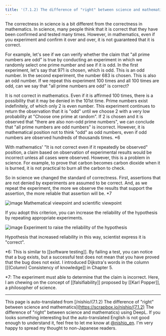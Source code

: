 ```yaml
---
title: '(7.1.2) The difference of "right" between science and mathematics'
---
```


The correctness in science is a bit different from the correctness in mathematics. In science, many people think that it is correct that they have been confirmed and tested many times. However, in mathematics, even if you experiment and confirm it over and over, it is not guaranteed that it is correct.

For example, let's see if we can verify whether the claim that "all prime numbers are odd" is true by conducting an experiment in which we randomly select one prime number and see if it is odd. In the first experiment, let's say that 971 is chosen, which is odd. This is an odd number. In the second experiment, the number 683 is chosen. This is also an odd number. If we repeat this experiment 100 times and all 100 times are odd, can we say that "all prime numbers are odd" is correct?

It is not correct in mathematics. Even if it is affirmed 100 times, there is a possibility that it may be denied in the 101st time. Prime numbers exist indefinitely, of which only 2 is even number. This experiment continues to return the observation that it is "odd" until we choose 2 with a very low probability at "Choose one prime at random". If 2 is chosen and it is observed that "there are also non-odd prime numbers", we can conclude that "all prime numbers are odd numbers" is incorrect. However, it is mathematical position not to think "odd" as odd numbers, even if odd numbers are observed hundreds of thousands times. *6

With mathematics' "It is not correct even if it repeatedly be observed" position, a claim based on observation of experimental results would be incorrect unless all cases were observed. However, this is a problem in science. For example, to prove that carbon becomes carbon dioxide when it is burned, it is not practical to burn all the carbon to check.

So in science we changed the standard of correctness. First, assertions that are not denied by experiments are assumed to be correct. And, as we repeat the experiment, the more we observe the results that support the assertion, the more reliable that assertion will be. *7

![image](https://gyazo.com/ae183e5419220a49a661bb5442f2c599/thumb/1000)
Mathematical viewpoint and scientific viewpoint

If you adopt this criterion, you can increase the reliability of the hypothesis by repeating appropriate experiments.

![image](https://gyazo.com/2246e7a27bb30eeaa3658519143febc9/thumb/1000)
Experiment to raise the reliability of the hypothesis

Hypothesis that increased reliability in this way, scientist express it is "correct".

*6: This is similar to [[software testing]]. By failing a test, you can notice that a bug exists, but a successful test does not mean that you have proved that the bug does not exist. I introduced Dijkstra's words in the column [[(Column) Consistency of knowledge]] in Chapter 5.

*7: The experiment must able to determine that the claim is incorrect. Here, I am chewing on the concept of [[falsifiability]] proposed by [[Karl Popper]], a philosopher of science.


---
This page is auto-translated from [/nishio/(7.1.2) The difference of "right" between science and mathematics](https://scrapbox.io/nishio/(7.1.2) The difference of "right" between science and mathematics) using DeepL. If you looks something interesting but the auto-translated English is not good enough to understand it, feel free to let me know at [@nishio_en](https://twitter.com/nishio_en). I'm very happy to spread my thought to non-Japanese readers.